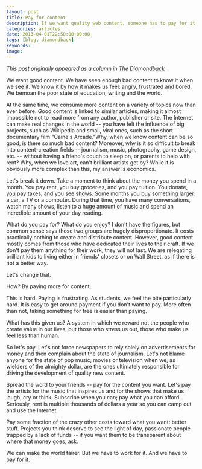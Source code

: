```yaml
---
layout: post
title: Pay for content
description: If we want quality web content, someone has to pay for it
categories: articles
date: 2013-04-01T22:50:00+00:00
tags: [blog, diamondback]
keywords:
image:
---
```

*This post originally appeared as a column in [The Diamondback](http://www.diamondbackonline.com/opinion/article_24d469b0-9b40-11e2-92c5-001a4bcf6878.html)*

We want good content. We have seen enough bad content to know it when we see it. We know it by how it makes us feel: angry, frustrated and bored. We bemoan the poor state of education, writing and the world.

At the same time, we consume more content on a variety of topics now than ever before. Good content is linked to similar articles, making it almost impossible not to read more from any author, publisher or site. The Internet can make real changes in the world -- you have felt the influence of big projects, such as Wikipedia and small, viral ones, such as the short documentary film "Caine's Arcade."Why, when we know content can be so good, is there so much bad content? Moreover, why is it so difficult to break into content-creation fields -- journalism, music, photography, game design, etc. -- without having a friend's couch to sleep on, or parents to help with rent? Why, when we love art, can't brilliant artists get by? While it is obviously more complex than this, my answer is economics.

Let's break it down. Take a moment to think about the money you spend in a month. You pay rent, you buy groceries, and you pay tuition. You donate, you pay taxes, and you see shows. Some months you buy something larger: a car, a TV or a computer. During that time, you have many conversations, watch many shows, listen to a huge amount of music and spend an incredible amount of your day reading.

What do you pay for? What do you enjoy? I don't have the figures, but common sense says those two groups are hugely disproportionate. It costs practically nothing to create and distribute content. However, good content mostly comes from those who have dedicated their lives to their craft. If we don't pay them anything for their work, they will not last. We are relegating brilliant kids to living either in friends' closets or on Wall Street, as if there is not a better way.

Let's change that.

How? By paying more for content.

This is hard. Paying is frustrating. As students, we feel the bite particularly hard. It is easy to get around payment if you don't want to pay. More often than not, taking something for free is easier than paying.

What has this given us? A system in which we reward not the people who create value in our lives, but those who stress us out, those who make us feel less than human.

So let's pay. Let's not force newspapers to rely solely on advertisements for money and then complain about the state of journalism. Let's not blame anyone for the state of pop music, movies or television when we, as wielders of the almighty dollar, are the ones ultimately responsible for driving the development of quality new content.

Spread the word to your friends -- pay for the content you want. Let's pay the artists for the music that inspires us and for the shows that make us laugh, cry or think. Subscribe when you can; pay what you can afford. Seriously, rent is multiple thousands of dollars a year so you can camp out and use the Internet.

Pay some fraction of the crazy other costs toward what you want: better stuff. Projects you think deserve to see the light of day, passionate people trapped by a lack of funds -- if you want them to be transparent about where that money goes, ask.

We can make the world fairer. But we have to work for it. And we have to pay for it.
